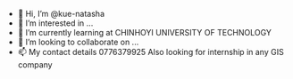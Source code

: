- 👋 Hi, I’m @kue-natasha
- 👀 I’m interested in ...
- 🌱 I’m currently learning at CHINHOYI UNIVERSITY OF TECHNOLOGY
- 💞️ I’m looking to collaborate on ...
- 📫 My contact details 0776379925
Also looking for internship in any GIS company 

<!---
kue-natasha/kue-natasha is a ✨ special ✨ repository because its `README.md` (this file) appears on your GitHub profile.
You can click the Preview link to take a look at your changes.
--->
